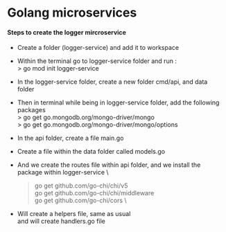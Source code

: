 # Golang microservices


#### Steps to create the logger mircroservice
- Create a folder (logger-service) and add it to workspace
- Within the terminal go to logger-service folder and run : \
      > go mod init logger-service
- In the logger-service folder, create a new folder cmd/api, and data folder
- Then in terminal while being in logger-service folder, add the following packages \
      > go get go.mongodb.org/mongo-driver/mongo \
      > go get go.mongodb.org/mongo-driver/mongo/options
- In the api folder, create a file main.go 
- Create a file within the data folder called models.go
- And we create the routes file within api folder, and we install the package within logger-service \
	> go get github.com/go-chi/chi/v5 \
	> go get github.com/go-chi/chi/middleware \
	> go get github.com/go-chi/cors
\

- Will create a helpers file, same as usual \
and will create handlers.go file